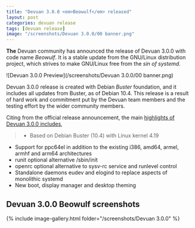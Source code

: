 ```yaml
---
title: "Devuan 3.0.0 <em>Beowulf</em> released"
layout: post
categories: devuan release
tags: [devuan release]
image: "/screenshots/Devuan 3.0.0/00 banner.png"
---
```


**The** Devuan community has announced the release of Devuan 3.0.0 with code name *Beowulf*. It is a stable update from the GNU/Linux distribution project, which strives to make GNU/Linux free from the *sin of systemd*.

![Devuan 3.0.0 Preview](/screenshots/Devuan 3.0.0/00 banner.png)

Devuan 3.0.0 release is created with Debian *Buster* foundation, and it includes all updates from Buster, as of Debian 10.4. This release is a result of hard work and commitment put by the Devuan team members and the testing effort by the wider community members. 

Citing from the official release announcement, the main [highlights of Devuan 3.0.0 includes](https://devuan.org/os/announce/beowulf-stable-announce-060120),
> - Based on Debian Buster (10.4) with Linux kernel 4.19
- Support for ppc64el in addition to the existing i386, amd64, armel, armhf and arm64 architectures
- runit optional alternative /sbin/init
- openrc optional alternative to sysv-rc service and runlevel control
- Standalone daemons eudev and elogind to replace aspects of monolithic systemd
- New boot, display manager and desktop theming

## Devuan 3.0.0 Beowulf screenshots
{% include image-gallery.html folder="/screenshots/Devuan 3.0.0" %}

